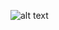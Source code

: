 
![alt text](https://media.discordapp.net/attachments/1124209510324646010/1329356031117234208/Untitled5_20250116093729.png?ex=678a0ac8&is=6788b948&hm=fe308e6d044c70edd0ffedc65ce0fbc186dbbd597b4fd2c6e1c81e10b1de015b&=&format=webp&quality=lossless&width=619&height=619Z)
